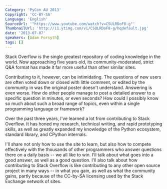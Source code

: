 ```yaml
---
Category: 'PyCon AU 2013'
Copyright: 'CC-BY-SA'
Language: 'English'
SourceUrl: '"https://www.youtube.com/watch?v=CSULRDoF8-g"'
ThumbnailUrl: 'http://i1.ytimg.com/vi/CSULRDoF8-g/hqdefault.jpg'
date: '2013-07-07'
speakers: [Adam Forsyth]
tags: []
---
```

Stack Overflow is the single greatest repository of coding knowledge in the world. Now approaching five years old, its community-moderated, strict Q&A format has made it far more useful than other similar sites.

Contributing to it, however, can be intimidating. The questions of new users are often voted down or closed with little comment, or edited by the community in was the original poster doesn't understand. Answering is even worse. How do other people manage to post a detailed answer to a specific question in minutes, or even seconds? How could I possibly know so much about such a broad range of topics, even within a single programming language or framework?

Over the past three years, I've learned a lot from contributing to Stack Overflow. It has honed my research, technical writing, and rapid prototyping skills, as well as greatly expanded my knowledge of the Python ecosystem, standard library, and CPython internals.

I'll share not only how to use the site to learn, but also how to compete effectively with the thousands of other programmers who answer questions there on a daily basis -- we all like to win. I'll talk about what goes into a good answer, as well as a good question. I'll also talk about how contributing to Stack Overflow is like contributing to any other open source project in many ways -- in what you gain, as well as what the community gains, partly because of the CC-by-SA licensing used by the Stack Exchange network of sites.